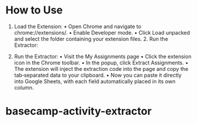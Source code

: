 # How to Use

1. Load the Extension:
   • Open Chrome and navigate to chrome://extensions/.
   • Enable Developer mode.
   • Click Load unpacked and select the folder containing your extension files. 2. Run the Extractor:

2. Run the Extractor:
   • Visit the My Assignments page
   • Click the extension icon in the Chrome toolbar.
   • In the popup, click Extract Assignments.
   • The extension will inject the extraction code into the page and copy the tab‑separated data to your clipboard.
   • Now you can paste it directly into Google Sheets, with each field automatically placed in its own column.
# basecamp-activity-extractor
